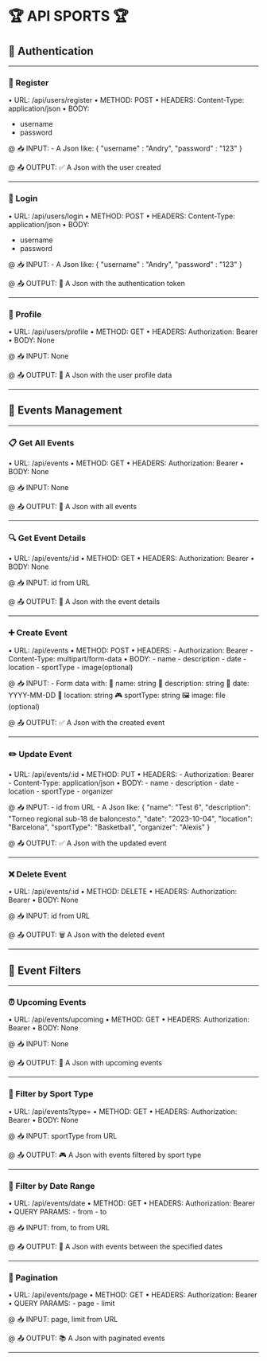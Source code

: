 # 🏆 API SPORTS 🏆

## 🔐 Authentication
---------------------------------------

### 📝 Register
• URL: /api/users/register
• METHOD: POST 
• HEADERS: Content-Type: application/json
• BODY: 
  - username
  - password

@ 📥 INPUT:
    - A Json like:
        {
            "username" : "Andry",
            "password" : "123"
        }

@ 📤 OUTPUT:
    ✅ A Json with the user created

---------------------------------------

### 🔑 Login  
• URL: /api/users/login
• METHOD: POST 
• HEADERS: Content-Type: application/json
• BODY: 
  - username
  - password

@ 📥 INPUT:
    - A Json like:
        {
            "username" : "Andry",
            "password" : "123"
        }

@ 📤 OUTPUT:
    🎫 A Json with the authentication token

---------------------------------------

### 👤 Profile
• URL: /api/users/profile
• METHOD: GET 
• HEADERS: Authorization: Bearer <token>
• BODY: None

@ 📥 INPUT: None

@ 📤 OUTPUT:
    👥 A Json with the user profile data

---------------------------------------

## 🎯 Events Management
---------------------------------------

### 📋 Get All Events
• URL: /api/events
• METHOD: GET
• HEADERS: Authorization: Bearer <token>
• BODY: None

@ 📥 INPUT: None

@ 📤 OUTPUT:
    📑 A Json with all events

---------------------------------------

### 🔍 Get Event Details
• URL: /api/events/:id
• METHOD: GET
• HEADERS: Authorization: Bearer <token>
• BODY: None

@ 📥 INPUT: id from URL

@ 📤 OUTPUT:
    📄 A Json with the event details

---------------------------------------

### ➕ Create Event
• URL: /api/events
• METHOD: POST
• HEADERS: 
    - Authorization: Bearer <token>
    - Content-Type: multipart/form-data
• BODY:
    - name
    - description
    - date
    - location
    - sportType
    - image(optional)

@ 📥 INPUT:
    - Form data with:
        📝 name: string
        📝 description: string
        📅 date: YYYY-MM-DD
        📍 location: string
        🎮 sportType: string
        🖼️ image: file (optional)

@ 📤 OUTPUT:
    ✅ A Json with the created event

---------------------------------------

### ✏️ Update Event
• URL: /api/events/:id
• METHOD: PUT
• HEADERS: 
    - Authorization: Bearer <token>
    - Content-Type: application/json
• BODY:
    - name
    - description
    - date
    - location
    - sportType
    - organizer

@ 📥 INPUT:
    - id from URL
    - A Json like:
        {
            "name": "Test 6",
            "description": "Torneo regional sub-18 de baloncesto.",
            "date": "2023-10-04",
            "location": "Barcelona", 
            "sportType": "Basketball",
            "organizer": "Alexis"
        }

@ 📤 OUTPUT:
    ✅ A Json with the updated event

---------------------------------------

### ❌ Delete Event
• URL: /api/events/:id
• METHOD: DELETE
• HEADERS: Authorization: Bearer <token>
• BODY: None

@ 📥 INPUT: id from URL

@ 📤 OUTPUT:
    🗑️ A Json with the deleted event

---------------------------------------

## 📅 Event Filters
---------------------------------------

### ⏰ Upcoming Events
• URL: /api/events/upcoming
• METHOD: GET
• HEADERS: Authorization: Bearer <token>
• BODY: None

@ 📥 INPUT: None

@ 📤 OUTPUT:
    📆 A Json with upcoming events

---------------------------------------

### 🎯 Filter by Sport Type
• URL: /api/events?type=<sportType>
• METHOD: GET
• HEADERS: Authorization: Bearer <token>
• BODY: None

@ 📥 INPUT: sportType from URL

@ 📤 OUTPUT:
    🎮 A Json with events filtered by sport type

---------------------------------------

### 📅 Filter by Date Range
• URL: /api/events/date
• METHOD: GET
• HEADERS: Authorization: Bearer <token>
• QUERY PARAMS:
    - from
    - to

@ 📥 INPUT: from, to from URL

@ 📤 OUTPUT:
    📆 A Json with events between the specified dates

---------------------------------------

### 📑 Pagination
• URL: /api/events/page
• METHOD: GET
• HEADERS: Authorization: Bearer <token>
• QUERY PARAMS:
    - page
    - limit

@ 📥 INPUT: page, limit from URL

@ 📤 OUTPUT:
    📚 A Json with paginated events

---------------------------------------